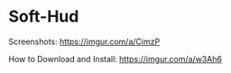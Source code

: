 # Soft-Hud
Screenshots: https://imgur.com/a/CimzP

How to Download and Install: https://imgur.com/a/w3Ah6
